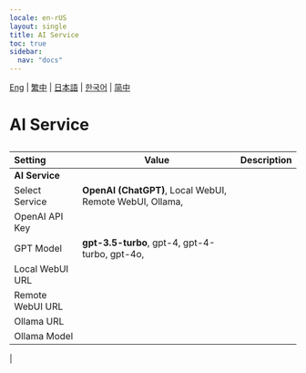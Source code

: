 ```yaml
---
locale: en-rUS
layout: single
title: AI Service
toc: true
sidebar:
  nav: "docs"
---
```

[Eng](/dancexr/menu/2025.4/chat/ai_service) | [繁中](/tw/dancexr/menu/2025.4/chat/ai_service) | [日本語](/jp/dancexr/menu/2025.4/chat/ai_service) | [한국어](/kr/dancexr/menu/2025.4/chat/ai_service) | [简中](/zh/dancexr/menu/2025.4/chat/ai_service)

# AI Service

## 

| Setting | Value | Description |
| :--- | --- | :--- |
|**AI Service** | | 
| Select Service |  **OpenAI (ChatGPT)**,  Local WebUI,  Remote WebUI,  Ollama,  |  |
| OpenAI API Key || 
| GPT Model |  **gpt-3.5-turbo**,  gpt-4,  gpt-4-turbo,  gpt-4o,  |  |
| Local WebUI URL || 
| Remote WebUI URL || 
| Ollama URL || 
| Ollama Model || 
|
